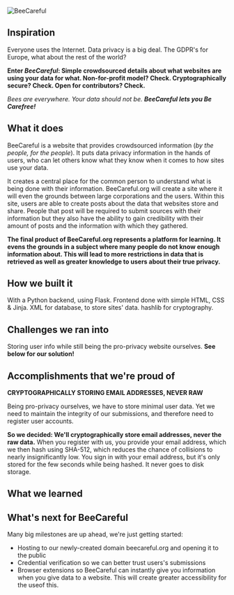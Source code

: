 ![BeeCareful](https://imgur.com/a/VYjHt3A)

## Inspiration

Everyone uses the Internet. Data privacy is a big deal. The GDPR's for Europe, what about the rest of the world?

**Enter _BeeCareful_: Simple crowdsourced details about what websites are using your data for what. Non-for-profit model? Check. Cryptographically secure? Check. Open for contributors? Check.**

_Bees are everywhere. Your data should not be. **BeeCareful lets you Be Carefree!**_

## What it does

BeeCareful is a website that provides crowdsourced information (_by the people, for the people_). It puts data privacy information in the hands of users, who can let others know what they know when it comes to how sites use your data. 

It creates a central place for the common person to understand what is being done with their information. BeeCareful.org will create a site where it will even the grounds between large corporations and the users. Within this site, users are able to create posts about the data that websites store and share. People that post will be required to submit sources with their information but they also have the ability to gain credibility with their amount of posts and the information with which they gathered. 

**The final product of BeeCareful.org represents a platform for learning. It evens the grounds in a subject where many people do not know enough information about. This will lead to more restrictions in data that is retrieved as well as greater knowledge to users about their true privacy.**

## How we built it

With a Python backend, using Flask. Frontend done with simple HTML, CSS & Jinja. XML for database, to store sites' data. hashlib for cryptography. 

## Challenges we ran into

Storing user info while still being the pro-privacy website ourselves. **See below for our solution!**

## Accomplishments that we're proud of

**CRYPTOGRAPHICALLY STORING EMAIL ADDRESSES, NEVER RAW**

Being pro-privacy ourselves, we have to store minimal user data. Yet we need to maintain the integrity of our submissions, and therefore need to register user accounts. 

**So we decided: We'll cryptographically store email addresses, never the raw data.** When you register with us, you provide your email address, which we then hash using SHA-512, which reduces the chance of collisions to nearly insignificantly low. You sign in with your email address, but it's only stored for the few seconds while being hashed. It never goes to disk storage. 

## What we learned

## What's next for BeeCareful

Many big milestones are up ahead, we're just getting started:

* Hosting to our newly-created domain beecareful.org and opening it to the public
* Credential verification so we can better trust users's submissions
* Browser extensions so BeeCareful can instantly give you information when you give data to a website. This will create greater accessibility for the useof this. 
